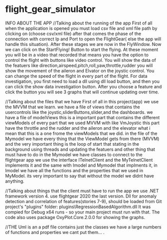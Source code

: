 # flight_gear_simulator
INFO ABOUT THE APP
//Talking about the running of the app
First of all when the application is opened you must load csv file and xml file path
by clicking on (choose csv/xml file) after that comes the phase of the connection with
correct Ip and Port to open the FlightGear( else the app will handle this situation).
After these stages we are now in the FlyWindow.
Now we can click on the StartFlying! Button to start the flying.
At these moment you will be in a video that recorded that means you
have the option to control the flight with buttons like video control.
You will show the data of the featuers like direction,airspeed,pitch,roll,yaw,throttle,rudder
you will show the movement of the aileron and Elvator on the joystic control.
You can change the speed of the flight in every part of the flight.
For data investigation, you first need to load a dll using dll load button, and then you can click the show data investigation button.
After you choose a feature and click the button you will see 3 graphs that will continue updating over time.

//Talking about the files that we have
First of all in this project(app)  we use the MVVM that we learn.
we have a file of views that contains the usercontrols like the joystic,sliderButtons,slider,and the dashboards.
we have a file of modelViews this is a important part that contains the different viewModels of every part that we used MVVM with like VmJoystic
this part have the throttle and the rudder and the aileron and the elevator what i mean that this is a one frome the viewModels that we did.
in the file of the Mymodel we have every thing that the ViewModel gets from there (MVVM) and the very important thing is the loop of start that
stating in the background using threads and updating the featuers and other thing that must have to do in the Mymodel we have classes to connect to the flightgear app
we use the interface ITelnetClient and the MyTelnetClient implements it and the same with Imodel and Mymodel that implments it, in Imodel we have all the functions and the properties
that we used in MyModel. its very important to say that without the model we didnt have anything.


//Talking about things that the client must have to run the app
we use .NET framework version 4.
use flightgear 2020 the last version.
Dll for anomaly detection and correlation of features(stories 7-9), should be loaded from Git project's "plugins" folder: plugins\RegressionBasedAlgorithm.dll
It was compied for Debug x64 runs - so your main project must run with that.
The code also uses package OxyPlot.Core.2.0.0 for showing the graphs.

//THE Uml is an a pdf file
contains just the classes we have a large numbers of functions and properties we cant put them... .












 
